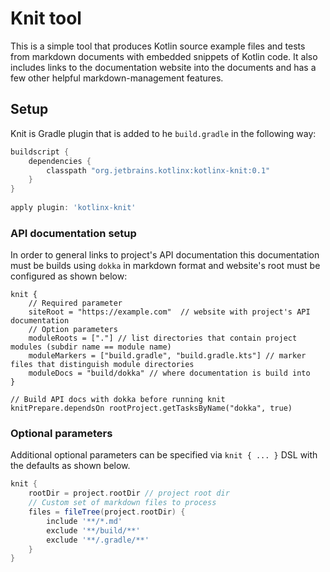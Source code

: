 # Knit tool

This is a simple tool that produces Kotlin source example files and tests from markdown documents
with embedded snippets of Kotlin code. It also includes links to the documentation website into the documents 
and has a few other helpful markdown-management features.

## Setup

Knit is Gradle plugin that is added to he `build.gradle` in the following way:

```groovy
buildscript {
    dependencies {
        classpath "org.jetbrains.kotlinx:kotlinx-knit:0.1"
    }
}
                    
apply plugin: 'kotlinx-knit'
```               

### API documentation setup

In order to general links to project's API documentation this documentation must be builds using `dokka` in
markdown format and website's root must be configured as shown below: 

```
knit {          
    // Required parameter
    siteRoot = "https://example.com"  // website with project's API documentation
    // Option parameters
    moduleRoots = ["."] // list directories that contain project modules (subdir name == module name)
    moduleMarkers = ["build.gradle", "build.gradle.kts"] // marker files that distinguish module directories
    moduleDocs = "build/dokka" // where documentation is build into 
}                       
                                                      
// Build API docs with dokka before running knit 
knitPrepare.dependsOn rootProject.getTasksByName("dokka", true)
``` 

### Optional parameters

Additional optional parameters can be specified via `knit { ... }` DSL with the defaults as shown below.

```groovy
knit {
    rootDir = project.rootDir // project root dir
    // Custom set of markdown files to process
    files = fileTree(project.rootDir) {
        include '**/*.md'
        exclude '**/build/**'
        exclude '**/.gradle/**'
    }
}
```
